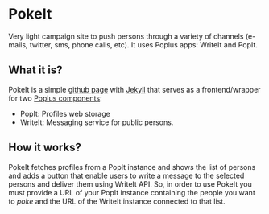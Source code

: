 # PokeIt

Very light campaign site to push persons through a variety of channels (e-mails, twitter, sms, phone calls, etc). It uses Poplus apps: WriteIt and PopIt.

## What it is?

PokeIt is a simple [github page][githubpage] with [Jekyll][jekyll] that serves as a frontend/wrapper for two [Poplus components][poplus]:
- PopIt: Profiles web storage
- WriteIt: Messaging service for public persons.

## How it works?

PokeIt fetches profiles from a PopIt instance and shows the list of persons and adds a button that enable users to write a message to the selected persons and deliver them using WriteIt API.
So, in order to use PokeIt you must provide a URL of your PopIt instance containing the people you want to _poke_ and the URL of the WriteIt instance connected to that list.


[poplus]: http://poplus.org
[githubpage]: http://pages.github.com/
[jekyll]: http://jekyllrb.com